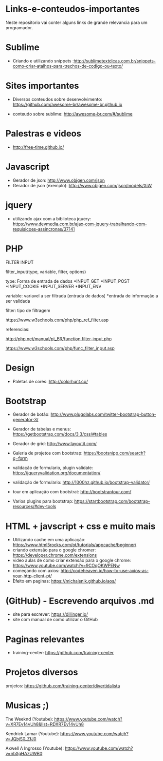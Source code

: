 # Links-e-conteudos-importantes
Neste repositorio vai conter alguns links de grande relevancia para um programador. 

# Sublime

* Criando e utilizando snippets :http://sublimetextdicas.com.br/snippets-como-criar-atalhos-para-trechos-de-codigo-ou-texto/


# Sites importantes

* Diversos conteudos sobre desenvolvimento: https://github.com/awesome-br/awesome-br.github.io

* conteudo sobre sublime: http://awesome-br.com/#/sublime 

# Palestras e videos

* http://free-time.github.io/

# Javascript

* Gerador de json: http://www.objgen.com/json
* Gerador de json (exemplo): http://www.objgen.com/json/models/XiW

# jquery

* utilizando ajax com a biblioteca jquery: https://www.devmedia.com.br/ajax-com-jquery-trabalhando-com-requisicoes-assincronas/37141

# PHP

 FILTER INPUT

 filter_input(type, variable, filter, options)
 
 type: Forma de entrada de dados
  *INPUT_GET
  *INPUT_POST
  *INPUT_COOKIE
  *INPUT_SERVER
  *INPUT_ENV
  
 variable: variavel a ser filtrada (entrada de dados)
 *entrada de informação a ser validada
 
 filter: tipo de filtragem
 
 https://www.w3schools.com/php/php_ref_filter.asp
 
 referencias: 
 
 http://php.net/manual/pt_BR/function.filter-input.php
 
 https://www.w3schools.com/php/func_filter_input.asp
 
 

# Design

* Paletas de cores: http://colorhunt.co/


# Bootstrap

* Gerador de botão: http://www.plugolabs.com/twitter-bootstrap-button-generator-3/ 

* Gerador de tabelas e menus: https://getbootstrap.com/docs/3.3/css/#tables

* Gerador de grid: http://www.layoutit.com/

* Galeria de projetos com bootstrap: https://bootsnipp.com/search?q=form

* validação de formulario, plugin validate: https://jqueryvalidation.org/documentation/

* validação de formulario: http://1000hz.github.io/bootstrap-validator/

* tour em aplicação com bootstrat: http://bootstraptour.com/

* Varios plugins para bootstrap: https://startbootstrap.com/bootstrap-resources/#dev-tools


# HTML + javscript +  css e muito mais

* Utilizando cache em uma aplicação: https://www.html5rocks.com/pt/tutorials/appcache/beginner/
* criando extensão para o google chromer: https://developer.chrome.com/extensions
* video aulas de como criar extensão para o google chrome: https://www.youtube.com/watch?v=9COqOKWPENw
* começando com axios: http://codeheaven.io/how-to-use-axios-as-your-http-client-pt/
* Efeito em paginas: https://michalsnik.github.io/aos/

# (GitHub) - Escrevendo arquivos .md
* site para escrever: https://dillinger.io/
* site com manual de como utilizar o GitHub
# Paginas relevantes 
* training-center: https://github.com/training-center



# Projetos diversos

projetos: https://github.com/training-center/divertidalista

# Musicas ;)

The Weeknd (Youtube): https://www.youtube.com/watch?v=XR7Ev14vUh8&list=RDXR7Ev14vUh8

Kendrick Lamar (Youtube): https://www.youtube.com/watch?v=JQbjS0_ZfJ0

Axwell Λ Ingrosso (Youtube): https://www.youtube.com/watch?v=nbXgHAzUWB0

